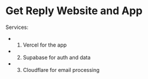 # Get Reply Website and App

Services:

- 1. Vercel for the app
- 2. Supabase for auth and data
- 3. Cloudflare for email processing
